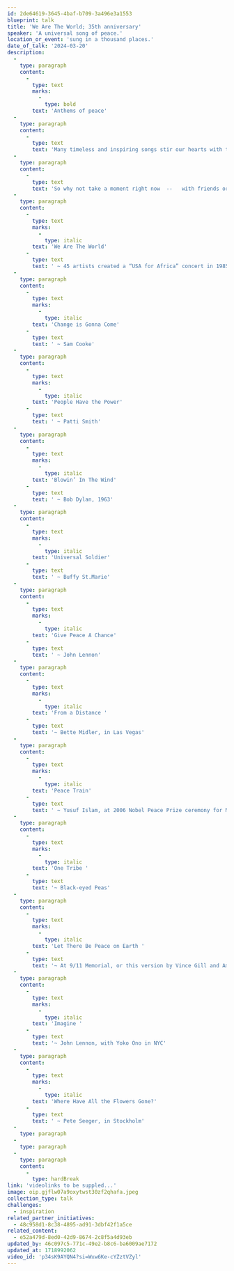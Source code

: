 ```yaml
---
id: 2de64619-3645-4baf-b709-3a496e3a1553
blueprint: talk
title: 'We Are The World; 35th anniversary'
speaker: 'A universal song of peace.'
location_or_event: 'sung in a thousand places.'
date_of_talk: '2024-03-20'
description:
  -
    type: paragraph
    content:
      -
        type: text
        marks:
          -
            type: bold
        text: 'Anthems of peace'
  -
    type: paragraph
    content:
      -
        type: text
        text: 'Many timeless and inspiring songs stir our hearts with the promise of peace. So often gotta dance to these irresistible classics! Let the angels know we care.'
  -
    type: paragraph
    content:
      -
        type: text
        text: 'So why not take a moment right now  --   with friends or alone  --  to sway, boogie, shimmy, chasse, get down or simply sing along in honor of an enduring peace that settles sweetly over Earth like a soft and heavenly light?'
  -
    type: paragraph
    content:
      -
        type: text
        marks:
          -
            type: italic
        text: 'We Are The World'
      -
        type: text
        text: ' ~ 45 artists created a “USA for Africa” concert in 1985. Here’s the story behind the song.'
  -
    type: paragraph
    content:
      -
        type: text
        marks:
          -
            type: italic
        text: 'Change is Gonna Come'
      -
        type: text
        text: ' ~ Sam Cooke'
  -
    type: paragraph
    content:
      -
        type: text
        marks:
          -
            type: italic
        text: 'People Have the Power'
      -
        type: text
        text: ' ~ Patti Smith'
  -
    type: paragraph
    content:
      -
        type: text
        marks:
          -
            type: italic
        text: 'Blowin’ In The Wind'
      -
        type: text
        text: ' ~ Bob Dylan, 1963'
  -
    type: paragraph
    content:
      -
        type: text
        marks:
          -
            type: italic
        text: 'Universal Soldier'
      -
        type: text
        text: ' ~ Buffy St.Marie'
  -
    type: paragraph
    content:
      -
        type: text
        marks:
          -
            type: italic
        text: 'Give Peace A Chance'
      -
        type: text
        text: ' ~ John Lennon'
  -
    type: paragraph
    content:
      -
        type: text
        marks:
          -
            type: italic
        text: 'From a Distance '
      -
        type: text
        text: '~ Bette Midler, in Las Vegas'
  -
    type: paragraph
    content:
      -
        type: text
        marks:
          -
            type: italic
        text: 'Peace Train'
      -
        type: text
        text: ' ~ Yusuf Islam, at 2006 Nobel Peace Prize ceremony for Mohammad Yunus'
  -
    type: paragraph
    content:
      -
        type: text
        marks:
          -
            type: italic
        text: 'One Tribe '
      -
        type: text
        text: '~ Black-eyed Peas'
  -
    type: paragraph
    content:
      -
        type: text
        marks:
          -
            type: italic
        text: 'Let There Be Peace on Earth '
      -
        type: text
        text: '~ At 9/11 Memorial, or this version by Vince Gill and Amy Grant.'
  -
    type: paragraph
    content:
      -
        type: text
        marks:
          -
            type: italic
        text: 'Imagine '
      -
        type: text
        text: '~ John Lennon, with Yoko Ono in NYC'
  -
    type: paragraph
    content:
      -
        type: text
        marks:
          -
            type: italic
        text: 'Where Have All the Flowers Gone?'
      -
        type: text
        text: ' ~ Pete Seeger, in Stockholm'
  -
    type: paragraph
  -
    type: paragraph
  -
    type: paragraph
    content:
      -
        type: hardBreak
link: 'videolinks to be suppled...'
image: oip.gjflw07a9oxytwst30zf2qhafa.jpeg
collection_type: talk
challenges:
  - inspiration
related_partner_initiatives:
  - 48c958d1-8c38-4895-ad91-3dbf42f1a5ce
related_content:
  - e52a479d-8ed0-42d9-8674-2c8f5a4d93eb
updated_by: 46c097c5-771c-49e2-b8c6-ba6009ae7172
updated_at: 1718992062
video_id: 'p34sK9AYQN4?si=Wxw6Ke-cYZztVZyl'
---
```

